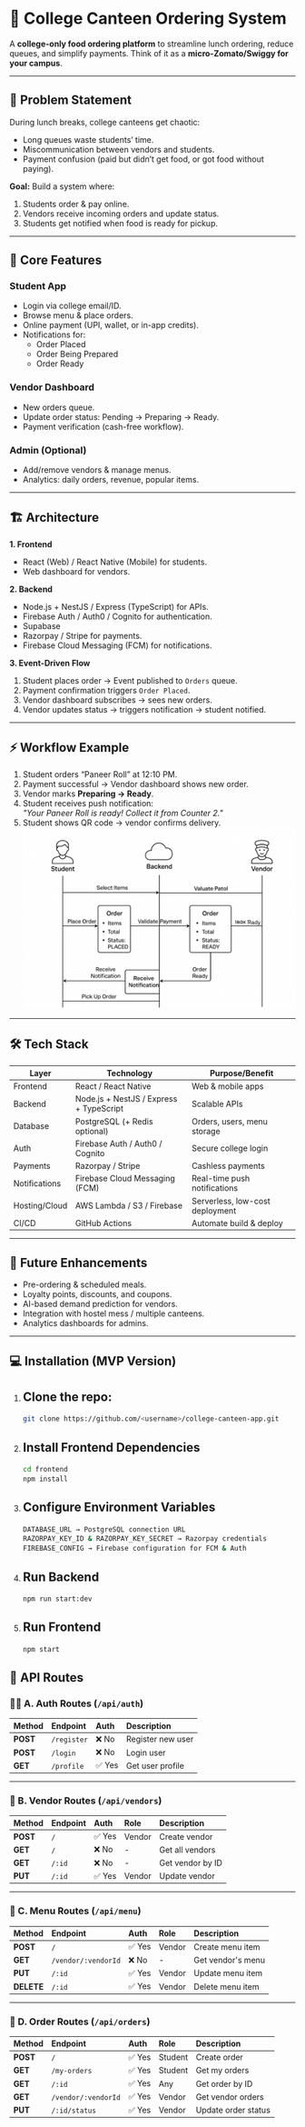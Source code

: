 # 🍴 College Canteen Ordering System

A **college-only food ordering platform** to streamline lunch ordering, reduce queues, and simplify payments. Think of it as a **micro-Zomato/Swiggy for your campus**.

---

## 🎯 Problem Statement

During lunch breaks, college canteens get chaotic:

- Long queues waste students’ time.
- Miscommunication between vendors and students.
- Payment confusion (paid but didn’t get food, or got food without paying).

**Goal:** Build a system where:

1. Students order & pay online.
2. Vendors receive incoming orders and update status.
3. Students get notified when food is ready for pickup.

---

## 🔑 Core Features

### Student App
- Login via college email/ID.
- Browse menu & place orders.
- Online payment (UPI, wallet, or in-app credits).
- Notifications for:
  - Order Placed
  - Order Being Prepared
  - Order Ready

### Vendor Dashboard
- New orders queue.
- Update order status: Pending → Preparing → Ready.
- Payment verification (cash-free workflow).

### Admin (Optional)
- Add/remove vendors & manage menus.
- Analytics: daily orders, revenue, popular items.

---

## 🏗️ Architecture

**1. Frontend**  
- React (Web) / React Native (Mobile) for students.  
- Web dashboard for vendors.

**2. Backend**  
- Node.js + NestJS / Express (TypeScript) for APIs.  
- Firebase Auth / Auth0 / Cognito for authentication.  
- Supabase 
- Razorpay / Stripe for payments.  
- Firebase Cloud Messaging (FCM) for notifications.

**3. Event-Driven Flow**
1. Student places order → Event published to `Orders` queue.
2. Payment confirmation triggers `Order Placed`.
3. Vendor dashboard subscribes → sees new orders.
4. Vendor updates status → triggers notification → student notified.

---

## ⚡ Workflow Example

1. Student orders “Paneer Roll” at 12:10 PM.
2. Payment successful → Vendor dashboard shows new order.
3. Vendor marks **Preparing → Ready**.
4. Student receives push notification:  
   *"Your Paneer Roll is ready! Collect it from Counter 2."*
5. Student shows QR code → vendor confirms delivery.
![Alt text](assets/workflow.png)
---

## 🛠️ Tech Stack

| Layer          | Technology                                     | Purpose/Benefit |
|----------------|-----------------------------------------------|----------------|
| Frontend       | React / React Native                           | Web & mobile apps |
| Backend        | Node.js + NestJS / Express + TypeScript       | Scalable APIs |
| Database       | PostgreSQL (+ Redis optional)                  | Orders, users, menu storage |
| Auth           | Firebase Auth / Auth0 / Cognito               | Secure college login |
| Payments       | Razorpay / Stripe                             | Cashless payments |
| Notifications  | Firebase Cloud Messaging (FCM)                | Real-time push notifications |
| Hosting/Cloud  | AWS Lambda / S3 / Firebase                     | Serverless, low-cost deployment |
| CI/CD          | GitHub Actions                                | Automate build & deploy |

---

## 🚀 Future Enhancements
- Pre-ordering & scheduled meals.
- Loyalty points, discounts, and coupons.
- AI-based demand prediction for vendors.
- Integration with hostel mess / multiple canteens.
- Analytics dashboards for admins.

---

## 💻 Installation (MVP Version)

1. ## Clone the repo:  
   ```bash
   git clone https://github.com/<username>/college-canteen-app.git
2. ## Install Frontend Dependencies
   ```bash
   cd frontend
   npm install
3. ## Configure Environment Variables
   ```bash
   DATABASE_URL → PostgreSQL connection URL
   RAZORPAY_KEY_ID & RAZORPAY_KEY_SECRET → Razorpay credentials
   FIREBASE_CONFIG → Firebase configuration for FCM & Auth
4. ## Run Backend
   ```bash
   npm run start:dev
5. ## Run Frontend
   ```bash
   npm start

## 🚦 API Routes

### 🧑‍💻 A. Auth Routes (`/api/auth`)

| Method | Endpoint     | Auth | Description          |
|:-------|:--------------|:-----|:--------------------|
| **POST** | `/register` | ❌ No  | Register new user |
| **POST** | `/login` | ❌ No  | Login user |
| **GET** | `/profile` | ✅ Yes | Get user profile |

---

### 🏪 B. Vendor Routes (`/api/vendors`)

| Method | Endpoint     | Auth | Role | Description          |
|:-------|:--------------|:-----|:------|:--------------------|
| **POST** | `/` | ✅ Yes | Vendor | Create vendor |
| **GET** | `/` | ❌ No | - | Get all vendors |
| **GET** | `/:id` | ❌ No | - | Get vendor by ID |
| **PUT** | `/:id` | ✅ Yes | Vendor | Update vendor |

---

### 🍔 C. Menu Routes (`/api/menu`)

| Method | Endpoint     | Auth | Role | Description          |
|:-------|:--------------|:-----|:------|:--------------------|
| **POST** | `/` | ✅ Yes | Vendor | Create menu item |
| **GET** | `/vendor/:vendorId` | ❌ No | - | Get vendor's menu |
| **PUT** | `/:id` | ✅ Yes | Vendor | Update menu item |
| **DELETE** | `/:id` | ✅ Yes | Vendor | Delete menu item |

---

### 🧾 D. Order Routes (`/api/orders`)

| Method | Endpoint     | Auth | Role | Description          |
|:-------|:--------------|:-----|:------|:--------------------|
| **POST** | `/` | ✅ Yes | Student | Create order |
| **GET** | `/my-orders` | ✅ Yes | Student | Get my orders |
| **GET** | `/:id` | ✅ Yes | Any | Get order by ID |
| **GET** | `/vendor/:vendorId` | ✅ Yes | Vendor | Get vendor orders |
| **PUT** | `/:id/status` | ✅ Yes | Vendor | Update order status |

